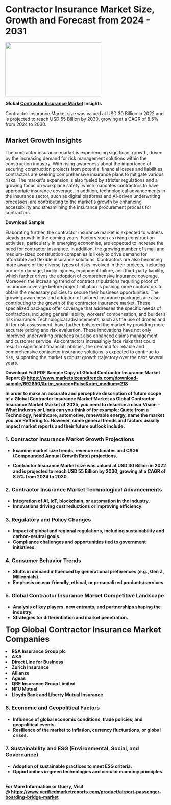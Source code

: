 <H1>Contractor Insurance Market Size, Growth and Forecast from 2024 - 2031</H1><img class="aligncenter size-medium wp-image-584254" src="https://thirdeyenews.in/wp-content/uploads/2024/09/Global-Market-Research-300x168.jpeg" alt="" width="300" height="168" /><p><strong>Global&nbsp;<a href="https://www.marketsizeandtrends.com/download-sample/692850/&amp;utm_source=Pulse&amp;utm_medium=218">Contractor Insurance Market</a> Insights</strong></p><p>Contractor Insurance Market size was valued at USD 30 Billion in 2022 and is projected to reach USD 55 Billion by 2030, growing at a CAGR of 8.5% from 2024 to 2030.</p><p><h2>Market Growth Insights</h2> <p>The contractor insurance market is experiencing significant growth, driven by the increasing demand for risk management solutions within the construction industry. With rising awareness about the importance of securing construction projects from potential financial losses and liabilities, contractors are seeking comprehensive insurance plans to mitigate various risks. The market's expansion is also fueled by stricter regulations and a growing focus on workplace safety, which mandates contractors to have appropriate insurance coverage. In addition, technological advancements in the insurance sector, such as digital platforms and AI-driven underwriting processes, are contributing to the market's growth by enhancing accessibility and streamlining the insurance procurement process for contractors.</p> <p><strong>Download Sample</strong></p> <p>Elaborating further, the contractor insurance market is expected to witness steady growth in the coming years. Factors such as rising construction activities, particularly in emerging economies, are expected to increase the need for contractor insurance. In addition, the growing number of small and medium-sized construction companies is likely to drive demand for affordable and flexible insurance solutions. Contractors are also becoming more aware of the diverse types of risks involved in their projects, including property damage, bodily injuries, equipment failure, and third-party liability, which further drives the adoption of comprehensive insurance coverage. Moreover, the increasing trend of contract stipulations requiring proof of insurance coverage before project initiation is pushing more contractors to obtain the necessary policies to secure their business opportunities. The growing awareness and adoption of tailored insurance packages are also contributing to the growth of the contractor insurance market. These specialized packages offer coverage that addresses the specific needs of contractors, including general liability, workers' compensation, and builder’s risk insurance. Technological advancements, such as the use of drones and AI for risk assessment, have further bolstered the market by providing more accurate pricing and risk evaluation. These innovations have not only improved underwriting practices but also enhanced claims management and customer service. As contractors increasingly face risks that could result in significant financial liabilities, the demand for reliable and comprehensive contractor insurance solutions is expected to continue to rise, supporting the market's robust growth trajectory over the next several years. <p><strong></p><p><span class=""><strong>Download Full PDF Sample Copy of Global Contractor Insurance Market Report</strong> @ <a href="https://www.marketsizeandtrends.com/download-sample/692850/&amp;utm_source=Pulse&amp;utm_medium=218" target="_blank">https://www.marketsizeandtrends.com/download-sample/692850/&amp;utm_source=Pulse&amp;utm_medium=218</a></span></p><p>In order to make an accurate and perceptive description of future scope of a Global&nbsp;Contractor Insurance Market Market as Global&nbsp;Contractor Insurance Market Market of 2025, you need to describe a clear Vision &ndash; What Industry or Linda can you think of for example: Quote from a Technology, healthcare, automotive, renewable energy, name the market you are Reffering to. However, some general trends and factors usually impact market reports and their future outlook include:</p><h3>1.&nbsp;<strong>Contractor Insurance Market Growth Projections</strong></h3><ul><li>Examine market size trends, revenue estimates and CAGR (Compounded Annual Growth Rate) projections.</li><li><p>Contractor Insurance Market size was valued at USD 30 Billion in 2022 and is projected to reach USD 55 Billion by 2030, growing at a CAGR of 8.5% from 2024 to 2030.</p></li></ul><h3>2.&nbsp;<strong>Contractor Insurance Market Technological Advancements</strong></h3><ul><li>Integration of AI, IoT, blockchain, or automation in the industry.</li><li>Innovations driving cost reductions or improving efficiency.</li></ul><h3>3.&nbsp;<strong>Regulatory and Policy Changes</strong></h3><ul><li>Impact of global and regional regulations, including sustainability and carbon-neutral goals.</li><li>Compliance challenges and opportunities tied to government initiatives.</li></ul><h3>4.&nbsp;<strong>Consumer Behavior Trends</strong></h3><ul><li>Shifts in demand influenced by generational preferences (e.g., Gen Z, Millennials).</li><li>Emphasis on eco-friendly, ethical, or personalized products/services.</li></ul><h3>5.&nbsp;<strong>Global Contractor Insurance Market Competitive Landscape</strong></h3><ul><li>Analysis of key players, new entrants, and partnerships shaping the industry.</li><li>Strategies for differentiation and market penetration.</li></ul><p data-pm-slice="1 1 []"><span style="color: inherit; font-family: inherit; font-size: 25px;">Top Global Contractor Insurance Market Companies</span></p><div class="" data-test-id=""><p><li>RSA Insurance Group plc</li><li> AXA</li><li> Direct Line for Business</li><li> Zurich Insurance</li><li> Allianze</li><li> Ageas</li><li> QBE Insurance Group Limited</li><li> NFU Mutual</li><li> Lloyds Bank and Liberty Mutual Insurance</li></p></div><h3>6.&nbsp;<strong>Economic and Geopolitical Factors</strong></h3><ul><li>Influence of global economic conditions, trade policies, and geopolitical events.</li><li>Resilience of the market to inflation, currency fluctuations, or global crises.</li></ul><h3>7.&nbsp;<strong>Sustainability and ESG (Environmental, Social, and Governance)</strong></h3><ul><li>Adoption of sustainable practices to meet ESG criteria.</li><li>Opportunities in green technologies and circular economy principles.</li></ul><h2><strong style="font-size: 14px;">For More Information or Query, Visit @&nbsp;</strong><a style="background-color: #ffffff; font-size: 14px;" href="https://www.marketsizeandtrends.com/report/contractor-insurance-market/" target="_blank">https://www.verifiedmarketreports.com/product/airport-passenger-boarding-bridge-market</a></h2>
